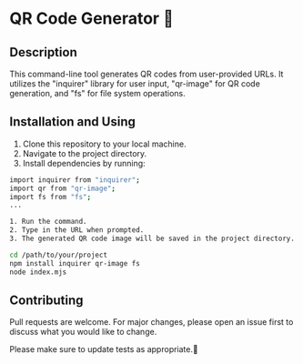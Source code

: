 # QR Code Generator 📲

## Description

This command-line tool generates QR codes from user-provided URLs. It utilizes the "inquirer" library for user input, "qr-image" for QR code generation, and "fs" for file system operations.

## Installation and Using

1. Clone this repository to your local machine.
2. Navigate to the project directory.
3. Install dependencies by running:

```bash
import inquirer from "inquirer";
import qr from "qr-image";
import fs from "fs";
...

1. Run the command.
2. Type in the URL when prompted.
3. The generated QR code image will be saved in the project directory.

```

```bash
cd /path/to/your/project
npm install inquirer qr-image fs
node index.mjs

```

## Contributing

Pull requests are welcome. For major changes, please open an issue first to discuss what you would like to change.

Please make sure to update tests as appropriate.🚀
